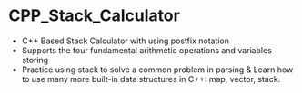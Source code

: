 # CPP_Stack_Calculator
- C++ Based Stack Calculator with using postfix notation  
- Supports the four fundamental arithmetic operations and variables storing 
- Practice using stack to solve a common problem in parsing & Learn how to use many more built-in data structures in C++: map, vector, stack.
